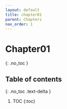 ```yaml
---
layout: default
title: chapter01
parent: Chapters
nav_order: 1
---
```


# Chapter01

{: .no_toc }

## Table of contents
{: .no_toc .text-delta }

1. TOC {:toc}
